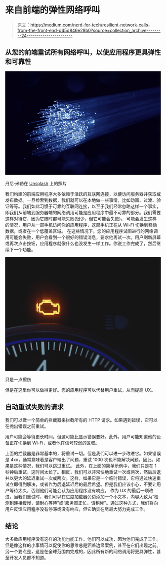 # 来自前端的弹性网络呼叫

> 原文：<https://medium.com/nerd-for-tech/resilient-network-calls-from-the-front-end-d45d846e28b0?source=collection_archive---------24----------------------->

## 从您的前端重试所有网络呼叫，以使应用程序更具弹性和可靠性

![](img/0ea63978e55ff179922f7c814c6204e1.png)

丹尼·米勒在 [Unsplash](https://unsplash.com?utm_source=medium&utm_medium=referral) 上的照片

我们构建的前端应用程序大多依赖于活跃的互联网连接，以便访问服务器并获取或发布数据。一旦检索到数据，我们就可以在本地做一些事情，比如动画、过渡、验证等等。我们如此习惯于可靠的互联网连接，以至于我们经常忽略这样一个事实，即我们从前端到服务器端的网络调用可能是应用程序中最不可靠的部分。我们需要这样对待它，因为它随时都可能失败(很少，但它可能会失败)。
可能会发生这样的情况，用户从一部手机访问你的应用程序，这部手机正在从 Wi-Fi 切换到移动数据，或者在一个低覆盖区域。
在这些情况下，您的应用程序试图进行的网络调用可能会失败，用户会看到一个很好的错误消息，要求他再试一次。用户刷新屏幕或再次点击按钮，应用程序就像什么也没发生一样工作。你说工作完成了，然后继续下一个功能。

![](img/5816e61f7007c7bf2c5956f71963d770.png)

只是一点擦伤

但是在这里你可以做得更好。您的应用程序可以代替用户重试，从而提高 UX。

## 自动重试失败的请求

我们可以做一个简单的拦截器来拦截所有的 HTTP 请求。如果遇到错误，它可以在抛出错误之前重试。

用户可能会等待更长时间，但这可能比显示错误要好。此外，用户可能知道他的设备正在切换到 Wi-Fi，或者他在信号较弱的区域。

上面的拦截器是非常基本的，将重试一切。但是我们可以进一步改进它。如果错误是 4xx，通常意味着是客户端出了问题，重试 1000 次也不能解决问题。因此，如果是这种情况，我们可以跳过重试。
此外，在上面的简单示例中，我们只是在 1 秒钟后重试，这时间太长了。相反，我们可以非常快地重试一次或两次，然后后退并以更大的延迟重试一次或两次。这样，如果它是一个临时错误，它将通过快速重试立即得到解决，或者作为后退延迟后的最后希望。但是我们应该小心，不要让用户等待太久，否则他们可能会认为应用程序没有响应。
作为 UX 的最后一项改进，当我们重试时，我们可以在进度加载器旁边添加一个小文本，内容大致为“检测到连接缓慢，请耐心等待”或“服务器正忙，请稍候”。通过这种方式，我们将向用户反馈应用程序没有停滞或没有响应，但它确实在尽最大努力完成工作。

## 结论

大多数应用程序没有这样的功能也能工作。他们可以成功，因为他们完成了工作。但是像这样的小事情可以促使你的思维总是涵盖边缘案例，甚至在它们出现之前。
另一个要点是，这是在全球范围内完成的，因此所有新的网络调用将更具弹性，甚至开发人员都不知道。